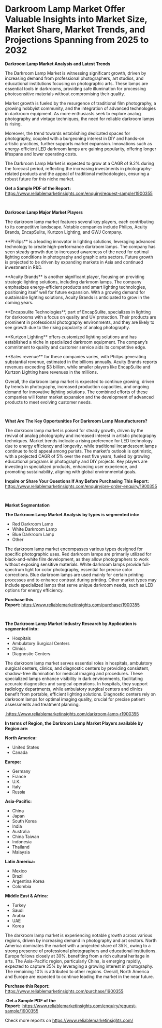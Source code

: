 <p><h1>Darkroom Lamp Market Offer Valuable Insights into Market Size, Market Share, Market Trends, and Projections Spanning from 2025 to 2032</h1></p><p><strong>Darkroom Lamp Market Analysis and Latest Trends</strong></p>
<p><p>The Darkroom Lamp Market is witnessing significant growth, driven by increasing demand from professional photographers, art studios, and educational institutions focusing on photographic arts. These lamps are essential tools in darkrooms, providing safe illumination for processing photosensitive materials without compromising their quality. </p><p>Market growth is fueled by the resurgence of traditional film photography, a growing hobbyist community, and the integration of advanced technologies in darkroom equipment. As more enthusiasts seek to explore analog photography and vintage techniques, the need for reliable darkroom lamps is rising. </p><p>Moreover, the trend towards establishing dedicated spaces for photography, coupled with a burgeoning interest in DIY and hands-on artistic practices, further supports market expansion. Innovations such as energy-efficient LED darkroom lamps are gaining popularity, offering longer lifespans and lower operating costs. </p><p>The Darkroom Lamp Market is expected to grow at a CAGR of 9.2% during the forecast period, reflecting the increasing investments in photography-related products and the appeal of traditional methodologies, ensuring a robust future for this niche market.</p></p>
<p><strong>Get a Sample PDF of the Report:&nbsp;</strong> <a href="https://www.reliablemarketinsights.com/enquiry/request-sample/1900355?utm_campaign=2514&utm_medium=2&utm_source=Github&utm_content=ia&utm_term=05032025&utm_id=darkroom-lamp">https://www.reliablemarketinsights.com/enquiry/request-sample/1900355</a></p>
<p>&nbsp;</p>
<p><strong>Darkroom Lamp Major Market Players</strong></p>
<p><p>The darkroom lamp market features several key players, each contributing to its competitive landscape. Notable companies include Philips, Acuity Brands, EncapSulite, Kurtzon Lighting, and GWJ Company.</p><p>**Philips** is a leading innovator in lighting solutions, leveraging advanced technology to create high-performance darkroom lamps. The company has seen steady growth due to increased awareness of the need for optimal lighting conditions in photography and graphic arts sectors. Future growth is projected to be driven by expanding markets in Asia and continued investment in R&D.</p><p>**Acuity Brands** is another significant player, focusing on providing strategic lighting solutions, including darkroom lamps. The company emphasizes energy-efficient products and smart lighting technologies, positioning itself well for future expansion. With a growing demand for sustainable lighting solutions, Acuity Brands is anticipated to grow in the coming years.</p><p>**Encapsulite Technologies**, part of EncapSulite, specializes in lighting for darkrooms with a focus on quality and UV protection. Their products are prominent in professional photography environments, and they are likely to see growth due to the rising popularity of analog photography.</p><p>**Kurtzon Lighting** offers customized lighting solutions and has established a niche in specialized darkroom equipment. The company’s commitment to quality and customer service aids its competitive edge.</p><p>**Sales revenue** for these companies varies, with Philips generating substantial revenue, estimated in the billions annually. Acuity Brands reports revenues exceeding $3 billion, while smaller players like EncapSulite and Kurtzon Lighting have revenues in the millions.</p><p>Overall, the darkroom lamp market is expected to continue growing, driven by trends in photography, increased production capacities, and ongoing demand for innovative lighting solutions. The combined efforts of these companies will foster market expansion and the development of advanced products to meet evolving customer needs.</p></p>
<p>&nbsp;</p>
<p><strong>What Are The Key Opportunities For Darkroom Lamp Manufacturers?</strong></p>
<p><p>The darkroom lamp market is poised for steady growth, driven by the revival of analog photography and increased interest in artistic photography techniques. Market trends indicate a rising preference for LED technology due to energy efficiency and longevity, while traditional incandescent lamps continue to hold appeal among purists. The market's outlook is optimistic, with a projected CAGR of 5% over the next five years, fueled by growing educational programs in photography and DIY projects. Key players are investing in specialized products, enhancing user experience, and promoting sustainability, aligning with global environmental goals.</p></p>
<p><strong>Inquire or Share Your Questions If Any Before Purchasing This Report:</strong> <a href="https://www.reliablemarketinsights.com/enquiry/pre-order-enquiry/1900355?utm_campaign=2514&utm_medium=2&utm_source=Github&utm_content=ia&utm_term=05032025&utm_id=darkroom-lamp">https://www.reliablemarketinsights.com/enquiry/pre-order-enquiry/1900355</a></p>
<p>&nbsp;</p>
<p><strong>Market Segmentation</strong></p>
<p><strong>The Darkroom Lamp Market Analysis by types is segmented into:</strong></p>
<p><ul><li>Red Darkroom Lamp</li><li>White Darkroom Lamp</li><li>Blue Darkroom Lamp</li><li>Other</li></ul></p>
<p><p>The darkroom lamp market encompasses various types designed for specific photographic uses. Red darkroom lamps are primarily utilized for black-and-white film development, as they allow photographers to work without exposing sensitive materials. White darkroom lamps provide full-spectrum light for color photography, essential for precise color corrections. Blue darkroom lamps are used mainly for certain printing processes and to enhance contrast during printing. Other market types may include specialized lamps that serve unique darkroom needs, such as LED options for energy efficiency.</p></p>
<p><strong>Purchase this Report:&nbsp;</strong><a href="https://www.reliablemarketinsights.com/purchase/1900355?utm_campaign=2514&utm_medium=2&utm_source=Github&utm_content=ia&utm_term=05032025&utm_id=darkroom-lamp">https://www.reliablemarketinsights.com/purchase/1900355</a></p>
<p>&nbsp;</p>
<p><strong>The Darkroom Lamp Market Industry Research by Application is segmented into:</strong></p>
<p><ul><li>Hospitals</li><li>Ambulatory Surgical Centers</li><li>Clinics</li><li>Diagnostic Centers</li></ul></p>
<p><p>The darkroom lamp market serves essential roles in hospitals, ambulatory surgical centers, clinics, and diagnostic centers by providing consistent, shadow-free illumination for medical imaging and procedures. These specialized lamps enhance visibility in dark environments, facilitating accurate diagnostics and surgical operations. In hospitals, they support radiology departments, while ambulatory surgical centers and clinics benefit from portable, efficient lighting solutions. Diagnostic centers rely on darkroom lamps for optimal imaging quality, crucial for precise patient assessments and treatment planning.</p></p>
<p><a href="https://www.reliablemarketinsights.com/darkroom-lamp-r1900355?utm_campaign=2514&utm_medium=2&utm_source=Github&utm_content=ia&utm_term=05032025&utm_id=darkroom-lamp">&nbsp;https://www.reliablemarketinsights.com/darkroom-lamp-r1900355</a></p>
<p><strong>In terms of Region, the Darkroom Lamp Market Players available by Region are:</strong></p>
<p>
    <p> <strong> North America: </strong>
        <ul>
            <li>United States</li>
            <li>Canada</li>
        </ul>
        </p> 
    <p> <strong> Europe: </strong>
        <ul>
            <li>Germany</li>
            <li>France</li>
            <li>U.K.</li>
            <li>Italy</li>
            <li>Russia</li>
        </ul>
        </p> 
    <p> <strong> Asia-Pacific: </strong>
        <ul>
            <li>China</li>
            <li>Japan</li>
            <li>South Korea</li>
            <li>India</li>
            <li>Australia</li>
            <li>China Taiwan</li>
            <li>Indonesia</li>
            <li>Thailand</li>
            <li>Malaysia</li>
        </ul>
        </p> 
    <p> <strong> Latin America: </strong>
        <ul>
            <li>Mexico</li>
            <li>Brazil</li>
            <li>Argentina Korea</li>
            <li>Colombia</li>
        </ul>
        </p> 
    <p> <strong> Middle East & Africa: </strong>
        <ul>
            <li>Turkey</li>
            <li>Saudi</li>
            <li>Arabia</li>
            <li>UAE</li>
            <li>Korea</li>
        </ul>
    </p>
    </p>
<p><p>The darkroom lamp market is experiencing notable growth across various regions, driven by increasing demand in photography and art sectors. North America dominates the market with a projected share of 35%, owing to a strong presence of professional photographers and educational institutions. Europe follows closely at 30%, benefiting from a rich cultural heritage in arts. The Asia-Pacific region, particularly China, is emerging rapidly, expected to capture 25% by leveraging a growing interest in photography. The remaining 10% is attributed to other regions. Overall, North America and Europe are expected to continue leading the market in the near future.</p></p>
<p><strong>Purchase this Report: </strong><a href="https://www.reliablemarketinsights.com/purchase/1900355?utm_campaign=2514&utm_medium=2&utm_source=Github&utm_content=ia&utm_term=05032025&utm_id=darkroom-lamp">https://www.reliablemarketinsights.com/purchase/1900355</a></p>
<p>&nbsp;<strong>Get a Sample PDF of the Report:&nbsp;&nbsp;</strong><a href="https://www.reliablemarketinsights.com/enquiry/request-sample/1900355?utm_campaign=2514&utm_medium=2&utm_source=Github&utm_content=ia&utm_term=05032025&utm_id=darkroom-lamp">https://www.reliablemarketinsights.com/enquiry/request-sample/1900355</a></p>
<p><strong></strong></p>
<p>Check more reports on <a href="https://www.reliablemarketinsights.com/?utm_campaign=2514&utm_medium=2&utm_source=Github&utm_content=ia&utm_term=05032025&utm_id=darkroom-lamp">https://www.reliablemarketinsights.com/</a></p>